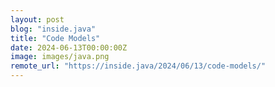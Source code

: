 ```yaml
---
layout: post
blog: "inside.java"
title: "Code Models"
date: 2024-06-13T00:00:00Z
image: images/java.png
remote_url: "https://inside.java/2024/06/13/code-models/"
---
```

